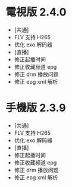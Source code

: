 # 電視版 2.4.0

* [共通]
* FLV 支持 H265
* 优化 exo 解码器
* [直播]
* 修正起播时间
* 修正收藏频道 epg
* 修正 drm 播放问题
* 修正 epg xml 解析

# 手機版 2.3.9

* [共通]
* FLV 支持 H265
* 优化 exo 解码器
* [直播]
* 修正起播时间
* 修正收藏频道 epg
* 修正 drm 播放问题
* 修正 epg xml 解析